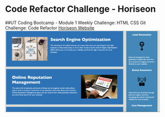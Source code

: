 # Code Refactor Challenge - Horiseon
##UT Coding Bootcamp - Module 1 Weekly Challenge: HTML CSS Git Challenge: Code Refactor
[Horiseon Website]( https://sarah-safarzadeh.github.io/Horiseon/)
![Horiseon Website Screenshot](screenshot.png)
